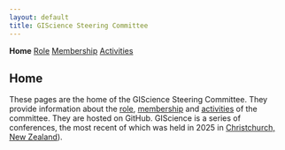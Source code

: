 ```yaml
---
layout: default
title: GIScience Steering Committee
---
```

**Home** [Role](role.html) [Membership](members.html) [Activities](activities.html)

## Home
These pages are the home of the GIScience Steering Committee. They provide information about the [role](role.md), [membership](members.md) and [activities](activities.html) of the committee. They are hosted on GitHub. GIScience is a series of conferences, the most recent of which was held in 2025 in [Christchurch, New Zealand](https://giscience2025.org/)). 

